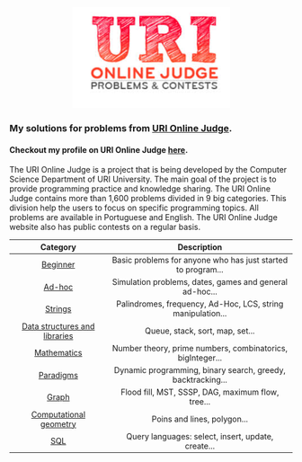 <div align="center">
    <a href="https://www.urionlinejudge.com.br/judge/en/login">
        <img src="https://github.com/TAMMoura/URI-Online-Judge/blob/master/uriLogo.jpeg" />
    </a>
</div>  

### My solutions for problems from [URI Online Judge](https://www.urionlinejudge.com.br/). 
#### Checkout my profile on URI Online Judge [here](https://www.urionlinejudge.com.br/judge/pt/profile/144878).

The URI Online Judge is a project that is being developed by the Computer Science Department of URI University. The main goal of the project is to provide programming practice and knowledge sharing. The URI Online Judge contains more than 1,600 problems divided in 9 big categories. This division help the users to focus on specific programming topics. All problems are available in Portuguese and English. The URI Online Judge website also has public contests on a regular basis.

|					Category						|			Description				| 
|:---------------------------------------------------------------------------------------------:|:-------------------------------------------------------------:|
|[Beginner](https://github.com/TAMMoura/URI-Online-Judge/tree/master/src/beginner)		    	|Basic problems for anyone who has just started to program...	| 
|[Ad-hoc](https://github.com/TAMMoura/URI-Online-Judge/tree/master/src/adhoc)			    	|Simulation problems, dates, games and general ad-hoc...	    | 
|[Strings](https://github.com/TAMMoura/URI-Online-Judge/tree/master/src/strings)			   	|Palindromes, frequency, Ad-Hoc, LCS, string manipulation...	| 
|[Data structures and libraries](https://github.com/TAMMoura/URI-Online-Judge/tree/master/src/dataStructureAndLibraries)    |Queue, stack, sort, map, set...	| 
|[Mathematics](https://github.com/TAMMoura/URI-Online-Judge/tree/master/src/mathematics)		|Number theory, prime numbers, combinatorics, bigInteger...	    | 
|[Paradigms](https://github.com/TAMMoura/URI-Online-Judge/tree/master/src/paradigms)			|Dynamic programming, binary search, greedy, backtracking...	| 
|[Graph](https://github.com/TAMMoura/URI-Online-Judge/tree/master/src/graph)			    	|Flood fill, MST, SSSP, DAG, maximum flow, tree...		        | 
|[Computational geometry](https://github.com/TAMMoura/URI-Online-Judge/tree/master/src/computationalGeometry)	    	    |Poins and lines, polygon...		| 
|[SQL](https://github.com/TAMMoura/URI-Online-Judge/tree/master/src/sql)				        |Query languages: select, insert, update, create...		        | 
